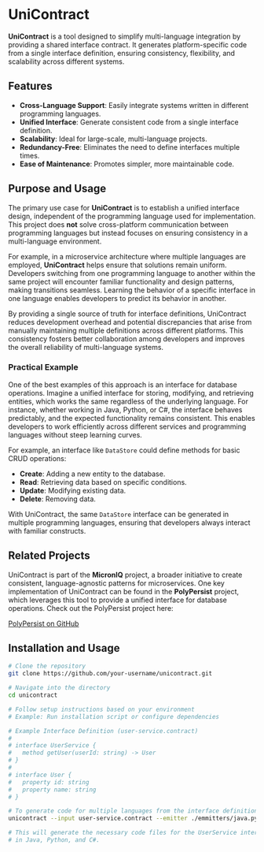 # UniContract

**UniContract** is a tool designed to simplify multi-language integration by providing a shared interface contract. It generates platform-specific code from a single interface definition, ensuring consistency, flexibility, and scalability across different systems.

## Features

- **Cross-Language Support**: Easily integrate systems written in different programming languages.
- **Unified Interface**: Generate consistent code from a single interface definition.
- **Scalability**: Ideal for large-scale, multi-language projects.
- **Redundancy-Free**: Eliminates the need to define interfaces multiple times.
- **Ease of Maintenance**: Promotes simpler, more maintainable code.

## Purpose and Usage

The primary use case for **UniContract** is to establish a unified interface design, independent of the programming language used for implementation. This project does **not** solve cross-platform communication between programming languages but instead focuses on ensuring consistency in a multi-language environment. 

For example, in a microservice architecture where multiple languages are employed, **UniContract** helps ensure that solutions remain uniform. Developers switching from one programming language to another within the same project will encounter familiar functionality and design patterns, making transitions seamless. Learning the behavior of a specific interface in one language enables developers to predict its behavior in another.

By providing a single source of truth for interface definitions, UniContract reduces development overhead and potential discrepancies that arise from manually maintaining multiple definitions across different platforms. This consistency fosters better collaboration among developers and improves the overall reliability of multi-language systems.

### Practical Example

One of the best examples of this approach is an interface for database operations. Imagine a unified interface for storing, modifying, and retrieving entities, which works the same regardless of the underlying language. For instance, whether working in Java, Python, or C#, the interface behaves predictably, and the expected functionality remains consistent. This enables developers to work efficiently across different services and programming languages without steep learning curves.

For example, an interface like `DataStore` could define methods for basic CRUD operations:

- **Create**: Adding a new entity to the database.
- **Read**: Retrieving data based on specific conditions.
- **Update**: Modifying existing data.
- **Delete**: Removing data.

With UniContract, the same `DataStore` interface can be generated in multiple programming languages, ensuring that developers always interact with familiar constructs.

## Related Projects

UniContract is part of the **MicronIQ** project, a broader initiative to create consistent, language-agnostic patterns for microservices. One key implementation of UniContract can be found in the **PolyPersist** project, which leverages this tool to provide a unified interface for database operations. Check out the PolyPersist project here:

[PolyPersist on GitHub](https://github.com/gyorgy-gulyas/PolyPersist)

## Installation and Usage

```bash
# Clone the repository
git clone https://github.com/your-username/unicontract.git

# Navigate into the directory
cd unicontract

# Follow setup instructions based on your environment
# Example: Run installation script or configure dependencies

# Example Interface Definition (user-service.contract)
#
# interface UserService {
#   method getUser(userId: string) -> User
# }
#
# interface User {
#   property id: string
#   property name: string
# }

# To generate code for multiple languages from the interface definition:
unicontract --input user-service.contract --emitter ./emmitters/java.py -emitter ./emmitters/python.py -emitter ./emmitters/dotnet.py

# This will generate the necessary code files for the UserService interface
# in Java, Python, and C#.
```
